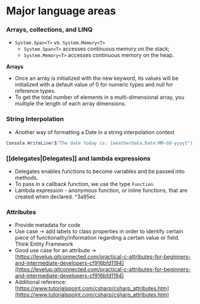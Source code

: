 # Major language areas

### **Arrays, collections, and LINQ**

- `System.Span<T>` vs. `System.Memory<T>`
    - `System.Span<T>` accesses continuous memory on the stack;
    - `System.Memory<T>` accesses continuous memory on the heap.

**Arrays**

- Once an array is initialized with the new keyword, its values will be initialized with a default value of 0 for numeric types and null for reference types.
- To get the total number of elements in a multi-dimensional array, you multiple the length of each array dimensions.

### String Interpolation

- Another way of formatting a Date in a string interpolation context

```csharp
Console.WriteLine($"The date today is: {weatherData.Date:MM-dd-yyyy}");
```

### [[delegates|Delegates]] and lambda expressions

- Delegates enables functions to become variables and be passed into methods.
- To pass in a callback function, we use the type `Function`.
- Lambda expression - anonymous function, or inline functions, that are created when declared. ^3a95ec

### Attributes

- Provide metadata for code
- Use case → add labels to class properties in order to identify certain piece of functionality/information regarding a certain value or field. Think Entity Framework
- Good use case for an attribute → [https://levelup.gitconnected.com/practical-c-attributes-for-beginners-and-intermediate-developers-cf916bfd1194](https://levelup.gitconnected.com/practical-c-attributes-for-beginners-and-intermediate-developers-cf916bfd1194)
- Additional reference: [https://www.tutorialspoint.com/csharp/csharp_attributes.htm](https://www.tutorialspoint.com/csharp/csharp_attributes.htm)